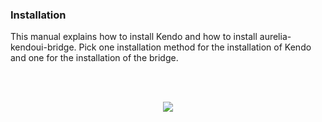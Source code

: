 ### Installation
This manual explains how to install Kendo and how to install aurelia-kendoui-bridge. Pick one installation method for the installation of Kendo and one for the installation of the bridge.

<br>
<br>
<p align=center>
  <img src="https://cloud.githubusercontent.com/assets/2712405/17491515/f3427378-5d75-11e6-9c0e-b375bbc43390.png"></img>
 <br><br>
</p>

<br>


